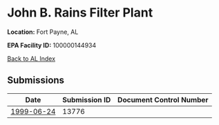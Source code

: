 # John B. Rains Filter Plant

**Location:** Fort Payne, AL

**EPA Facility ID:** 100000144934

[Back to AL Index](../../index.md)

## Submissions

| Date | Submission ID | Document Control Number |
|------|--------------|-------------------------|
| [1999-06-24](submissions/13776.md) | 13776 |  |
